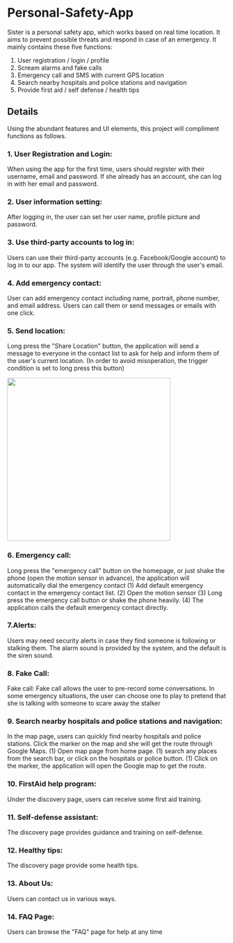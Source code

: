 # Personal-Safety-App
Sister is a personal safety app, which works based on real time location. It aims to prevent possible threats and respond in case of an emergency.
It mainly contains these five functions: 
1. User registration / login / profile
2. Scream alarms and fake calls                            
3. Emergency call and SMS with current GPS location        
4. Search nearby hospitals and police stations and navigation                                                                     
5. Provide first aid / self defense / health tips  

## Details
Using the abundant features and UI elements, this project will compliment functions as follows.
### 1. User Registration and Login: 
When using the app for the first time, users should register with their username, email and password. If she already has an account, she can log in with her email and password. 

### 2. User information setting: 
After logging in, the user can set her user name, profile picture and password.

### 3. Use third-party accounts to log in: 
Users can use their third-party accounts (e.g. Facebook/Google account) to log in to our app. The system will identify the user through the user's email.

### 4. Add emergency contact: 
User can add emergency contact including name, portrait, phone number, and email address. Users can call them or send messages or emails with one click.

### 5. Send location: 
Long press the "Share Location" button, the application will send a message to everyone in the contact list to ask for help and inform them of the user's current location. (In order to avoid misoperation, the trigger condition is set to long press this button)

<img src = "https://github.com/Qinwang1993/Personal-Safety-App/blob/main/ScreenShoot/Xnip2020-11-17_13-26-07.jpg" width = "375" />
                                                                                                                           
### 6. Emergency call: 
Long press the "emergency call" button on the homepage, or just shake the phone (open the motion sensor in advance), the application will automatically dial the emergency contact
(1) Add default emergency contact in the emergency contact list.
(2) Open the motion sensor
(3) Long press the emergency call button or shake the phone heavily.
(4) The application calls the default emergency contact directly.

### 7.Alerts: 
Users may need security alerts in case they find someone is following or stalking them. The alarm sound is provided by the system, and the default is the siren sound.

### 8. Fake Call: 
Fake call: Fake call allows the user to pre-record some conversations. In some emergency situations, the user can choose one to play to pretend that she is talking with someone to scare away the stalker

### 9. Search nearby hospitals and police stations and navigation: 
In the map page, users can quickly find nearby hospitals and police stations. Click the marker on the map and she will get the route through Google Maps.
(1) Open map page from home page. 
(1) search any places from the search bar, or click on the hospitals or police button.
(1) Click on the marker, the application will open the Google map to get the route.

### 10. FirstAid help program: 
Under the discovery page, users can receive some first aid training.

### 11. Self-defense assistant: 
The discovery page provides guidance and training on self-defense.

### 12. Healthy tips: 
The discovery page provide some health tips.

### 13. About Us: 
Users can contact us in various ways.

### 14. FAQ Page: 
Users can browse the "FAQ" page for help at any time
